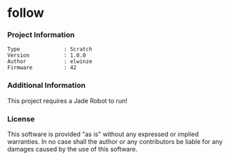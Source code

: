 follow
================



### Project Information
```
Type              : Scratch
Version           : 1.0.0
Author            : elwinze
Firmware          : 42
```

### Additional Information
This project requires a Jade Robot to run!

### License
This software is provided "as is" without any expressed or implied warranties.  In no case shall the author or any contributors be liable for any damages caused by the use of this software.

